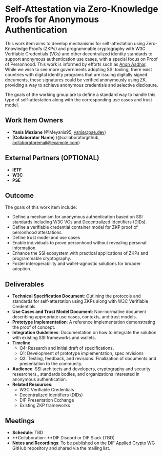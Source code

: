 # Self-Attestation via Zero-Knowledge Proofs for Anonymous Authentication

This work item aims to develop mechanisms for self-attestation using Zero-Knowledge Proofs (ZKPs) and programmable cryptography with W3C Verifiable Credentials (VCs) and other decentralized identity standards to support anonymous authentication use cases, with a special focus on Proof of Personhood. This work is informed by efforts such as [Anon Aadhar](https://github.com/anon-aadhaar/anon-aadhaar). While we wish to see more governments adopting SSI tooling, there exist countries with digital identity programs that are issuing digitally signed documents, these signatures could be verified anonymously using ZK, providing a way to achieve anonymous credentials and selective disclosure.

The goals of the working group are to define a standard way to handle this type of self-attestation along with the corresponding use cases and trust model.

## Work Item Owners

- **Yanis Meziane** (@Meyanis95, yanis@pse.dev)
- **[Collaborator Name]** (@collaboratorgithub, collaboratoremail@example.com)

## External Partners (OPTIONAL)

- **IETF**
- **W3C**
- **PSE**

## Outcome

The goals of this work item include:

- Define a mechanism for anonymous authentication based on SSI standards including W3C VCs and Decentralized Identifiers (DIDs).
- Define a verifiable credential container model for ZKP proof of personhood attestations.
- Define trust model and use cases
- Enable individuals to prove personhood without revealing personal information.
- Enhance the SSI ecosystem with practical applications of ZKPs and programmable cryptography.
- Foster interoperability and wallet-agnostic solutions for broader adoption.

## Deliverables

- **Technical Specification Document**: Outlining the protocols and standards for self-attestation using ZKPs along with W3C Verifiable Credentials.
- **Use Cases and Trust Model Document**: Non-normative document describing appropriate use cases, contexts, and trust models.
- **Prototype Implementation**: A reference implementation demonstrating the proof of concept.
- **Integration Guidelines**: Documentation on how to integrate the solution with existing SSI frameworks and wallets.
- **Timeline**:
  - Q4: Research and initial draft of specifications.
  - Q1: Development of prototype implementation, spec revisions
  - Q2: Testing, feedback, and revisions. Finalization of documents and presentation to the community.
- **Audience**: SSI architects and developers, cryptography and security researchers., standards bodies, and organizations interested in anonymous authentication.
- **Related Resources**:
  - W3C Verifiable Credentials
  - Decentralized Identifiers (DIDs)
  - DIF Presentation Exchange
  - Existing ZKP frameworks

## Meetings

- **Schedule**: TBD
- **Collaboration: **DIF Discord or DIF Slack (TBD)
- **Notes and Recordings**: To be published on the DIF Applied Crypto WG GitHub repository and shared via the mailing list.
